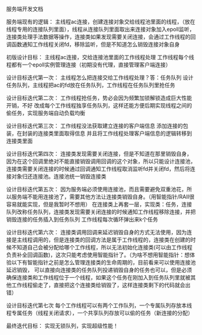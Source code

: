 服务端开发文档

服务端现有的逻辑：
    主线程ac连接，创建连接对象交给线程池里面的线程，（放在线程专用的连接队列里面），线程从连接队列里面取出来连接对象加入epoll监听，连接类处理手法数据等操作，连接类如果发现需要关闭连接，会通过工作线程的回调函数通知工作线程关闭fd，移除监听，但是不知道怎么销毁连接对象自身

初版设计目标：
    主线程ac连接，交给连接池里面的工作线程处理
    工作线程每个线程都有一个epoll实例管理连接（初期没有代理，直接管理客户端连接）

设计目标迭代第一次：
    主线程怎么把连接交给工作线程处理？答：任务队列
    设计任务队列，主线程把ac的fd放在任务队列，工作线程在任务队列里抢任务

设计目标迭代第二次：
    工作线程抢任务，势必会因为频繁加锁解锁造成巨大性能开销，不好
    改成每个工作线程独享任务队列，这样还能方便后期实现线程之间的偷任务，实现服务端自动负载均衡

设计目标迭代第三次：
    工作线程没法获取建立连接的客户端信息
    添加连接的包装，在封装的连接类里面取得信息
    并且将工作线程处理客户端信息的逻辑转移到连接类里面

设计目标迭代第四次：
    连接类发现需要关闭连接，但是不知道在那里销毁自身，因为在这个回调里绝对不能直接销毁调用回调的这个对象，所以只能设计连接池，连接类需要关闭连接的时候通过回调通知工作线程取消监听fd并关闭fd，然后将连接对象归还连接池。连接池统一销毁连接类

设计目标迭代第五次：
    因为服务端必须使用连接池，而且需要避免双重池花，所以服务端不能用连接池了，需要其他方法让连接类销毁自身。（用智能指针/RAII很容易就能实现，但是我暂时不想用）
    在连接类上再套一层，实现类：任务，连接队列改称任务队列，连接类发现需要关闭连接的时候通知工作线程移除连接，并把销毁连接的任务插入到任务队列
    工作线程每次循环弹出来k个任务

设计目标迭代第六次：
    连接类调用回调来延迟销毁自身的方式无法使用，因为连接是主线程调用的，但是连接类的回调方法是属于工作线程的，连接类在创建的时候不知道自己会被分配给哪个工作线程，所以无法初始化连接类(可以由工作线程负责补全回调函数)，这次只能考虑使用智能指针了。（为啥不想用智能指针：想体验以下有智能指针之前是怎么管理连接类的生命周期的，目前看来可以使用连接池延迟销毁， 可以直接向连接类的任务队列投递销毁自身的任务也可以，但是必须确保连接类和工作线程位于一个线程，如果这个任务在刚加入到任务队列里就被其他工作线程偷走了，直接把这个连接类给销毁了，这样连接类剩下的代码就会出错）

设计目标迭代第七次
    每个工作线程可以有两个工作队列，一个专属队列存放本线程专属任务（线程关闭请求），一个共享队列存放可以偷的任务（新连接的分配）

最终迭代目标：
    实现无锁队列，实现超级性能！

